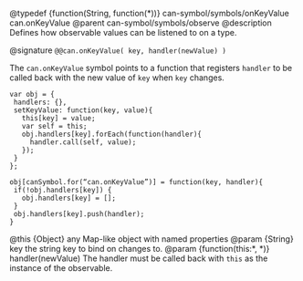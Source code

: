 @typedef {function(String, function(*))} can-symbol/symbols/onKeyValue can.onKeyValue
@parent can-symbol/symbols/observe
@description Defines how observable values can be listened to on a type.

@signature `@@can.onKeyValue( key, handler(newValue) )`

The `can.onKeyValue` symbol points to a function that registers 
 `handler` to be called back with the new value of `key` when `key`
 changes.  

 ```
var obj = {
  handlers: {},
  setKeyValue: function(key, value){
    this[key] = value;
    var self = this;
    obj.handlers[key].forEach(function(handler){
      handler.call(self, value);
    });
  }
};

obj[canSymbol.for(“can.onKeyValue”)] = function(key, handler){
  if(!obj.handlers[key]) {
    obj.handlers[key] = [];
  }
  obj.handlers[key].push(handler);
}
```

@this {Object} any Map-like object with named properties
@param {String} key the string key to bind on changes to.
@param {function(this:*, *)} handler(newValue) The handler must be called back with `this` as the instance of the observable. 
